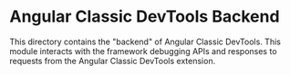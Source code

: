 # Angular Classic DevTools Backend

This directory contains the "backend" of Angular Classic DevTools. This module interacts with the framework debugging APIs and responses to requests from the Angular Classic DevTools extension.
